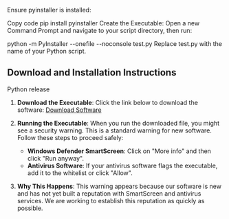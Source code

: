 Ensure pyinstaller is installed:


Copy code
pip install pyinstaller
Create the Executable:
Open a new Command Prompt and navigate to your script directory, then run:

python -m PyInstaller --onefile --noconsole test.py
Replace test.py with the name of your Python script.

## Download and Installation Instructions

Python release

1. **Download the Executable**:
   Click the link below to download the software:
   [Download Software](https://github.com/RealYusufIsmail/excel-math-thing/releases/download/0.0.4/excel-util.exe)

2. **Running the Executable**:
   When you run the downloaded file, you might see a security warning. This is a standard warning for new software. Follow these steps to proceed safely:
   
   - **Windows Defender SmartScreen**: Click on "More info" and then click "Run anyway".
   - **Antivirus Software**: If your antivirus software flags the executable, add it to the whitelist or click "Allow".

3. **Why This Happens**:
   This warning appears because our software is new and has not yet built a reputation with SmartScreen and antivirus services. We are working to establish this reputation as quickly as possible.
